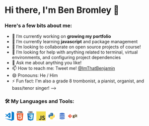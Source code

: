 # Hi there, I'm Ben Bromley 👋
<!--
**Ben-Bromley/Ben-Bromley** is a ✨ _special_ ✨ repository because its `README.md` (this file) appears on your GitHub profile.
-->
### Here's a few bits about me:

- 🔭 I’m currently working on **growing my portfolio**
- 🌱 I’m currently learning **javascript** and package management
- 👯 I’m looking to collaborate on open source projects of course!
- 🤔 I’m looking for help with anything related to terminal, virtual environments, and configuring project dependencies
- 💬 Ask me about anything you like!
- 📫 How to reach me: Tweet me! [@ImThatBenjamin](https://twitter.com/ImThatBenjamin)
- 😄 Pronouns: He / Him
- ⚡ Fun fact: I'm also a grade 8 trombonist, a pianist, organist, and bass/tenor singer!
-->

### 🛠️ My Languages and Tools:

<code><img height="30" alt="Visual Studio Code" src="https://raw.githubusercontent.com/github/explore/80688e429a7d4ef2fca1e82350fe8e3517d3494d/topics/visual-studio-code/visual-studio-code.png"></code>
<code><img height="30" alt="HTML" src="https://raw.githubusercontent.com/github/explore/80688e429a7d4ef2fca1e82350fe8e3517d3494d/topics/html/html.png"></code>
<code><img height="30" alt="CSS" src="https://raw.githubusercontent.com/github/explore/80688e429a7d4ef2fca1e82350fe8e3517d3494d/topics/css/css.png"></code>
<code><img height="30" alt="JavaScript" src="https://raw.githubusercontent.com/github/explore/80688e429a7d4ef2fca1e82350fe8e3517d3494d/topics/javascript/javascript.png"></code>
<code><img height="30" alt="Python" src="https://raw.githubusercontent.com/github/explore/80688e429a7d4ef2fca1e82350fe8e3517d3494d/topics/python/python.png"></code>
<code><img height="30" alt="SQL" src="https://raw.githubusercontent.com/github/explore/80688e429a7d4ef2fca1e82350fe8e3517d3494d/topics/sql/sql.png"></code>
<code><img height="30" alt="Git" src="https://raw.githubusercontent.com/github/explore/80688e429a7d4ef2fca1e82350fe8e3517d3494d/topics/git/git.png"></code>
